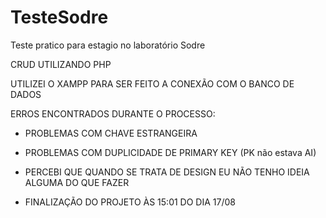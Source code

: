 # TesteSodre
Teste pratico para estagio no laboratório Sodre


CRUD UTILIZANDO PHP

UTILIZEI O XAMPP PARA SER FEITO A CONEXÃO COM O BANCO DE DADOS


ERROS ENCONTRADOS DURANTE O PROCESSO: 

- PROBLEMAS COM CHAVE ESTRANGEIRA
- PROBLEMAS COM DUPLICIDADE DE PRIMARY KEY (PK não estava AI)
- PERCEBI QUE QUANDO SE TRATA DE DESIGN EU NÃO TENHO IDEIA ALGUMA DO QUE FAZER



- FINALIZAÇÃO DO PROJETO ÀS 15:01 DO DIA 17/08